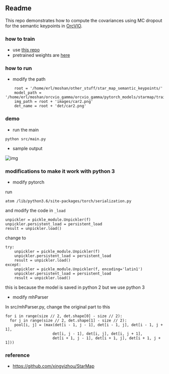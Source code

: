 ## Readme 

This repo demonstrates how to compute the covariances using MC dropout for the semantic keypoints in [OrcVIO](http://me-llamo-sean.cf/orcvio_githubpage/). 

### how to train 

- use [this repo]()
- pretrained weights are [here](https://www.dropbox.com/sh/ftr48u964auwje4/AAAX7rAeMLtZjeydqPpkyo8Za?dl=0)

### how to run 

* modify the path 

```
    root = '/home/erl/moshan/other_stuff/star_map_semantic_keypoints/'
    model_path = '/home/erl/moshan/orcvio_gamma/orcvio_gamma/pytorch_models/starmap/trained_models/with_dropout/model_cpu.pth'
    img_path = root + 'images/car2.png'
    det_name = root + 'det/car2.png'
```

### demo 

* run the main 

```
python src/main.py
```

* sample output 

![img](/assets/kp_cov.png)

### modifications to make it work with python 3

* modify pytorch

run

```
atom /lib/python3.6/site-packages/torch/serialization.py
```

and modify the code in `_load`

```
unpickler = pickle_module.Unpickler(f)
unpickler.persistent_load = persistent_load
result = unpickler.load()
```

change to

```
try:
    unpickler = pickle_module.Unpickler(f)
    unpickler.persistent_load = persistent_load
    result = unpickler.load()
except:
    unpickler = pickle_module.Unpickler(f, encoding='latin1')
    unpickler.persistent_load = persistent_load
    result = unpickler.load()
```

this is because the model is saved in python 2 but we use python 3

* modify mhParser

In src/mhParser.py, change the original part to this

```
for i in range(size // 2, det.shape[0] - size // 2):
  for j in range(size // 2, det.shape[1] - size // 2):
    pool[i, j] = (max(det[i - 1, j - 1], det[i - 1, j], det[i - 1, j + 1],
                     det[i, j - 1], det[i, j], det[i, j + 1],
                     det[i + 1, j - 1], det[i + 1, j], det[i + 1, j + 1]))
```

### reference 

- https://github.com/xingyizhou/StarMap
